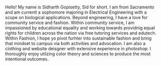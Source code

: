 Hello! My name is Sidharth Gopisetty, Sid for short. I am from Sacramento and am currentl a sophomore majoring in Electrical Engineering with a scope on biological applications. Beyond engineering, I have a love for community service and fashion. Within community service, I am impassioned by educational equality and working towards providnig equal rights for children across the nation via free tutoring services and edutech. Within Fashion, I hope yo pivot furhter into sustainable fashion and bring that mindset to campus via both activities and advocation. I am also a clothing and website deisgner with extensive experience in photoshop. I thoroughly enjoy utilzing color theory and sciences to produce the most intentional outcomes.
